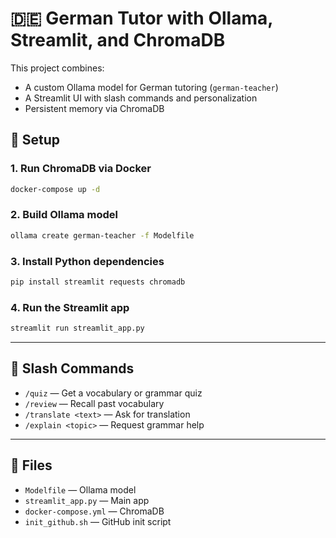 # 🇩🇪 German Tutor with Ollama, Streamlit, and ChromaDB

This project combines:
- A custom Ollama model for German tutoring (`german-teacher`)
- A Streamlit UI with slash commands and personalization
- Persistent memory via ChromaDB

## 🔧 Setup

### 1. Run ChromaDB via Docker

```bash
docker-compose up -d
```

### 2. Build Ollama model

```bash
ollama create german-teacher -f Modelfile
```

### 3. Install Python dependencies

```bash
pip install streamlit requests chromadb
```

### 4. Run the Streamlit app

```bash
streamlit run streamlit_app.py
```

---

## 💬 Slash Commands

- `/quiz` — Get a vocabulary or grammar quiz
- `/review` — Recall past vocabulary
- `/translate <text>` — Ask for translation
- `/explain <topic>` — Request grammar help

---

## 📁 Files

- `Modelfile` — Ollama model
- `streamlit_app.py` — Main app
- `docker-compose.yml` — ChromaDB
- `init_github.sh` — GitHub init script
